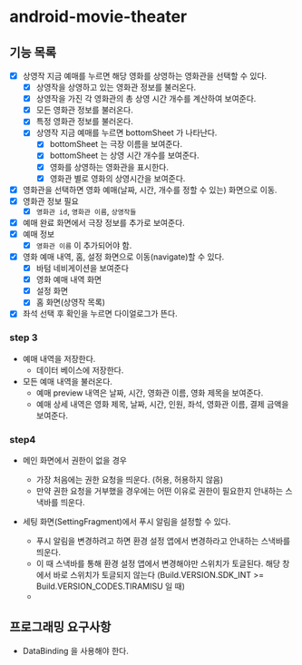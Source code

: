 # android-movie-theater

## 기능 목록

- [x] 상영작 지금 예매를 누르면 해당 영화를 상영하는 영화관을 선택할 수 있다.
    - [x] 상영작을 상영하고 있는 영화관 정보를 불러온다.
    - [x] 상영작을 가진 각 영화관의 총 상영 시간 개수를 계산하여 보여준다.
    - [x] 모든 영화관 정보를 불러온다.
    - [x] 특정 영화관 정보를 불러온다.
    - [x] 상영작 지금 예매를 누르면 bottomSheet 가 나타난다.
        - [x] bottomSheet 는 극장 이름을 보여준다.
        - [x] bottomSheet 는 상영 시간 개수를 보여준다.
        - [x] 영화를 상영하는 영화관을 표시한다.
        - [x] 영화관 별로 영화의 상영시간을 보여준다.

- [x] 영화관을 선택하면 영화 예매(날짜, 시간, 개수를 정할 수 있는) 화면으로 이동.
- [x] 영화관 정보 필요
    - [x] `영화관 id`, `영화관 이름`, `상영작들`

- [x] 예매 완료 화면에서 극장 정보를 추가로 보여준다.
- [x] 예매 정보
    - [x] `영화관 이름` 이 추가되어야 함.

- [x] 영화 예매 내역, 홈, 설정 화면으로 이동(navigate)할 수 있다.
    - [x] 바텀 네비게이션을 보여준다
    - [x] 영화 예매 내역 화면
    - [x] 설정 화면
    - [x] 홈 화면(상영작 목록)

- [x] 좌석 선택 후 확인을 누르면 다이얼로그가 뜬다.

### step 3

- 예매 내역을 저장한다.
    - 데이터 베이스에 저장한다.
- 모든 예매 내역을 불러온다.
    - 예매 preview 내역은 날짜, 시간, 영화관 이름, 영화 제목을 보여준다.
    - 예매 상세 내역은 영화 제목, 날짜, 시간, 인원, 좌석, 영화관 이름, 결제 금액을 보여준다.

### step4

- 메인 화면에서 권한이 없을 경우
    - 가장 처음에는 권한 요청을 띄운다. (허용, 허용하지 않음)
    - 만약 권한 요청을 거부했을 경우에는 어떤 이유로 권한이 필요한지 안내하는 스낵바를 띄운다.

- 세팅 화면(SettingFragment)에서 푸시 알림을 설정할 수 있다.
    - 푸시 알림을 변경하려고 하면 환경 설정 앱에서 변경하라고 안내하는 스낵바를 띄운다.
    - 이 때 스낵바를 통해 환경 설정 앱에서 변경해야만 스위치가 토글된다. 해당 창에서 바로 스위치가 토글되지 않는다
  (Build.VERSION.SDK_INT >= Build.VERSION_CODES.TIRAMISU 일 때)
    - 

## 프로그래밍 요구사항

- DataBinding 을 사용해야 한다.
